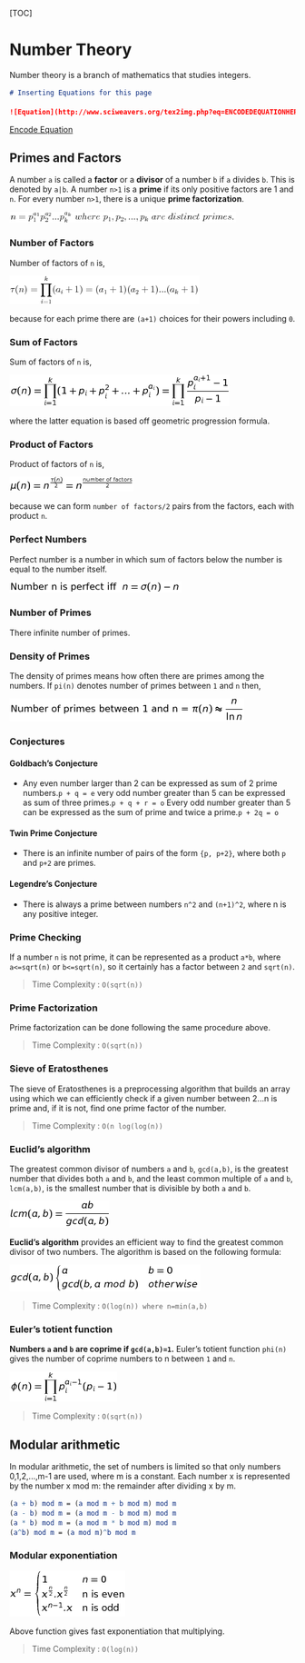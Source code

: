 [TOC]



# Number Theory

Number theory is a branch of mathematics that studies integers.  

```markdown
# Inserting Equations for this page

![Equation](http://www.sciweavers.org/tex2img.php?eq=ENCODEDEQUATIONHERE&bc=White&fc=Black&im=jpg&fs=12&ff=modern&edit=)
```

[Encode Equation](https://www.url-encode-decode.com)

## Primes and Factors

A number `a` is called a **factor** or a **divisor** of a number `b` if `a` divides `b`.  This is denoted by `a|b`. A number `n>1` is a **prime** if its only positive factors are 1 and `n`.  For every number `n>1`, there is a unique **prime factorization**.

![Equation](README/primes-1.jpg)

### Number of Factors

Number of factors  of `n` is,

![Equation](README/primes-2.jpg)

because for each prime there are `(a+1)` choices for their powers including `0`.

### Sum of Factors

Sum of factors of `n` is,

![Equation](README/primes-3.jpg)

where the latter equation is based off geometric progression formula.

### Product of Factors

Product of factors of `n` is,

![Equation](README/primes-4.jpg)

because we can form `number of factors/2` pairs from the factors, each with product `n`.

### Perfect Numbers

Perfect number is a number in which sum of factors below the number is equal to the number itself.

![Equation](README/primes-5.jpg)

### Number of Primes

There infinite number of primes.

### Density of Primes

The density of primes means how often there are primes among the numbers.  If `pi(n)` denotes number of primes between `1` and `n` then,

![Equation](README/primes-6.jpg)

### Conjectures

#### Goldbach’s Conjecture

- Any even number larger than 2 can be expressed as sum of 2 prime numbers.`p + q = e`
  very odd number greater than 5 can be expressed as sum of three primes.`p + q + r = o`
  Every odd number greater than 5 can be expressed as the sum of prime and twice a prime.`p + 2q = o`

#### Twin Prime Conjecture

- There is an infinite number of pairs of the form `{p, p+2}`, where both `p` and `p+2` are primes.

#### Legendre’s Conjecture

- There is always a prime between numbers `n^2` and `(n+1)^2`, where n is any positive integer.

### Prime Checking

If a number `n` is not prime, it can be represented as a product `a*b`, where `a<=sqrt(n)` or `b<=sqrt(n)`, so it certainly has a factor between `2` and `sqrt(n)`.

> Time Complexity : `O(sqrt(n))`

### Prime Factorization

Prime factorization can be done following the same procedure above.

> Time Complexity : `O(sqrt(n))`

### Sieve of Eratosthenes

The sieve of Eratosthenes is a preprocessing algorithm that builds an array using which we can efficiently check if a given number between 2...n is prime and, if it is not, find one prime factor of the number.  

> Time Complexity : `O(n log(log(n))`

### Euclid’s algorithm

The greatest common divisor of numbers `a` and `b`, `gcd(a,b)`, is the greatest number that divides both `a` and `b`, and the least common multiple of `a` and `b`, `lcm(a,b)`, is the smallest number that is divisible by both `a` and `b`.

![Equation](README/primes-7.jpg)

**Euclid’s algorithm** provides an efficient way to find the greatest common divisor of two numbers. The algorithm is based on the following formula:

![Equation](README/primes-8.jpg)
> Time Complexity : `O(log(n)) where n=min(a,b)`

### Euler’s totient function

**Numbers `a` and `b` are coprime if `gcd(a,b)=1`.** Euler’s totient function `phi(n)` gives the number of coprime numbers to n between `1` and `n`.

![Equation](README/primes-9.jpg)
> Time Complexity : `O(sqrt(n))`

## Modular arithmetic

In modular arithmetic, the set of numbers is limited so that only numbers 0,1,2,...,m-1 are used, where m is a constant. Each number x is represented by the number x mod m: the remainder after dividing x by m. 

```mathematica
(a + b) mod m = (a mod m + b mod m) mod m
(a - b) mod m = (a mod m - b mod m) mod m
(a * b) mod m = (a mod m * b mod m) mod m
(a^b) mod m = (a mod m)^b mod m
```

### Modular exponentiation

![Equation](README/modular-1.jpg)

Above function gives fast exponentiation that multiplying.

> Time Complexity : `O(log(n))`